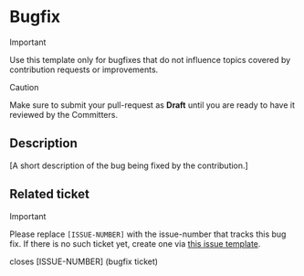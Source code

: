 # Bugfix

> [!IMPORTANT]
> Use this template only for bugfixes that do not influence topics covered by contribution requests or improvements.

> [!CAUTION]
> Make sure to submit your pull-request as **Draft** until you are ready to have it reviewed by the Committers.

## Description

[A short description of the bug being fixed by the contribution.]

## Related ticket

> [!IMPORTANT]
> Please replace `[ISSUE-NUMBER]` with the issue-number that tracks this bug fix. If there is no such
> ticket yet, create one via [this issue template](../ISSUE_TEMPLATE/new?template=bug_fix.md).

closes [ISSUE-NUMBER] (bugfix ticket)
